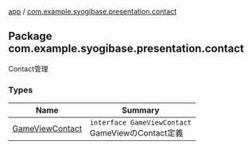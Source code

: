 [app](../index.md) / [com.example.syogibase.presentation.contact](./index.md)

## Package com.example.syogibase.presentation.contact

Contact管理

### Types

| Name | Summary |
|---|---|
| [GameViewContact](-game-view-contact/index.md) | `interface GameViewContact`<br>GameViewのContact定義 |
